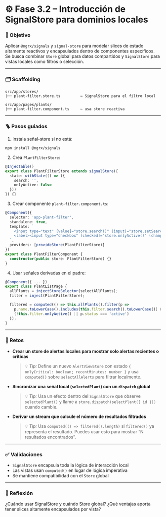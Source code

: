 # ⚙️ Fase 3.2 – Introducción de SignalStore para dominios locales

### 🎯 Objetivo

Aplicar `@ngrx/signals` y `signal-store` para modelar slices de estado altamente reactivos y encapsulados dentro de componentes específicos. Se busca combinar `Store` global para datos compartidos y `SignalStore` para vistas locales como filtros o selección.

---

### 🗂️ Scaffolding

```
src/app/stores/
├── plant-filter.store.ts         ← SignalStore para el filtro local

src/app/pages/plants/
├── plant-filter.component.ts     ← usa store reactiva
```

---

### 🪜 Pasos guiados

1. Instala señal-store si no está:

```bash
npm install @ngrx/signals
```

2. Crea `PlantFilterStore`:

```ts
@Injectable()
export class PlantFilterStore extends signalStore({
  state: withState(() => ({
    search: '',
    onlyActive: false
  }))
}) {}
```

3. Crear componente `plant-filter.component.ts`:

```ts
@Component({
  selector: 'app-plant-filter',
  standalone: true,
  template: `
    <input type="text" [value]="store.search()" (input)="store.setSearch($event.target.value)" />
    <label><input type="checkbox" [checked]="store.onlyActive()" (change)="store.toggleOnlyActive()" /> Solo activas</label>
  `,
  providers: [provideStore(PlantFilterStore)]
})
export class PlantFilterComponent {
  constructor(public store: PlantFilterStore) {}
}
```

4. Usar señales derivadas en el padre:

```ts
@Component({ ... })
export class PlantListPage {
  allPlants = injectStoreSelector(selectAllPlants);
  filter = inject(PlantFilterStore);

  filtered = computed(() => this.allPlants().filter(p =>
    p.name.toLowerCase().includes(this.filter.search().toLowerCase()) &&
    (!this.filter.onlyActive() || p.status === 'active')
  ));
}
```

---

### 🎯 Retos


* **Crear un store de alertas locales para mostrar solo alertas recientes o críticas**

  > 💡 *Tip:* Define un nuevo `AlertViewStore` con estado `{ onlyCritical: boolean; recentMinutes: number }` y usa `computed()` sobre `selectAllAlerts` para filtrar localmente.

* **Sincronizar una señal local (`selectedPlant`) con un `dispatch` global**

  > 💡 *Tip:* Usa un efecto dentro del `SignalStore` que observe `selectedPlant()` y llame a `store.dispatch(selectPlant({ id }))` cuando cambie.

* **Derivar un stream que calcule el número de resultados filtrados**

  > 💡 *Tip:* Usa `computed(() => filtered().length)` si `filtered()` ya representa el resultado. Puedes usar esto para mostrar “N resultados encontrados”.

---

### ✅ Validaciones

* `SignalStore` encapsula toda la lógica de interacción local
* Las vistas usan `computed()` en lugar de lógica imperativa
* Se mantiene compatibilidad con el `Store` global

---

### 💬 Reflexión

¿Cuándo usar SignalStore y cuándo Store global? ¿Qué ventajas aporta tener slices altamente encapsulados por vista?
